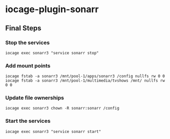 # iocage-plugin-sonarr
## Final Steps
### Stop the services
```
iocage exec sonarr3 "service sonarr stop"
```
### Add mount points
```
iocage fstab -a sonarr3 /mnt/pool-1/apps/sonarr3 /config nullfs rw 0 0
iocage fstab -a sonarr3 /mnt/pool-1/multimedia/tvshows /mnt/ nullfs rw 0 0
```
### Update file ownerships
```
iocage exec sonarr3 chown -R sonarr:sonarr /config
```
### Start the services
```
iocage exec sonarr3 "service sonarr start"
```
